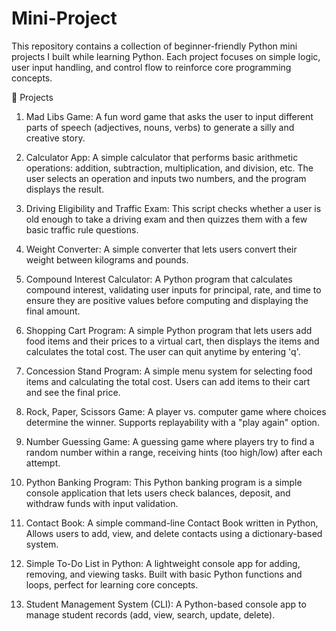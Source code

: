 # Mini-Project
This repository contains a collection of beginner-friendly Python mini projects I built while learning Python. Each project focuses on simple logic, user input handling, and control flow to reinforce core programming concepts.

📁 Projects
1. Mad Libs Game:
A fun word game that asks the user to input different parts of speech (adjectives, nouns, verbs) to generate a silly and creative story.

2. Calculator App:
A simple calculator that performs basic arithmetic operations: addition, subtraction, multiplication, and division, etc. The user selects an operation and inputs two numbers, and the program displays the result.

3. Driving Eligibility and Traffic Exam:
This script checks whether a user is old enough to take a driving exam and then quizzes them with a few basic traffic rule questions.

4. Weight Converter:
A simple converter that lets users convert their weight between kilograms and pounds.

5. Compound Interest Calculator:
A Python program that calculates compound interest, validating user inputs for principal, rate, and time to ensure they are positive values before computing and displaying the final amount.

6. Shopping Cart Program:
A simple Python program that lets users add food items and their prices to a virtual cart, then displays the items and calculates the total cost. The user can quit anytime by entering 'q'.

7. Concession Stand Program:
A simple menu system for selecting food items and calculating the total cost. Users can add items to their cart and see the final price.

8. Rock, Paper, Scissors Game:
A player vs. computer game where choices determine the winner. Supports replayability with a "play again" option.

9. Number Guessing Game:
A guessing game where players try to find a random number within a range, receiving hints (too high/low) after each attempt.

10. Python Banking Program:
This Python banking program is a simple console application that lets users check balances, deposit, and withdraw funds with input validation.

11. Contact Book:
A simple command-line Contact Book written in Python, Allows users to add, view, and delete contacts using a dictionary-based system.
12. Simple To-Do List in Python:
A lightweight console app for adding, removing, and viewing tasks. Built with basic Python functions and loops, perfect for learning core concepts.
13. Student Management System (CLI):
A Python-based console app to manage student records (add, view, search, update, delete).

